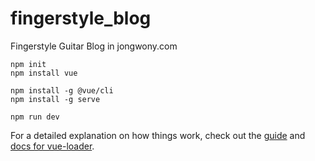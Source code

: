 # fingerstyle_blog

Fingerstyle Guitar Blog in jongwony.com

```
npm init
npm install vue
```

```
npm install -g @vue/cli
npm install -g serve
```

```
npm run dev
```

For a detailed explanation on how things work, check out the [guide](http://vuejs-templates.github.io/webpack/) and [docs for vue-loader](http://vuejs.github.io/vue-loader).

